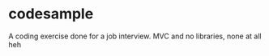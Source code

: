 codesample
==========

A coding exercise done for a job interview. MVC and no libraries, none at all heh
